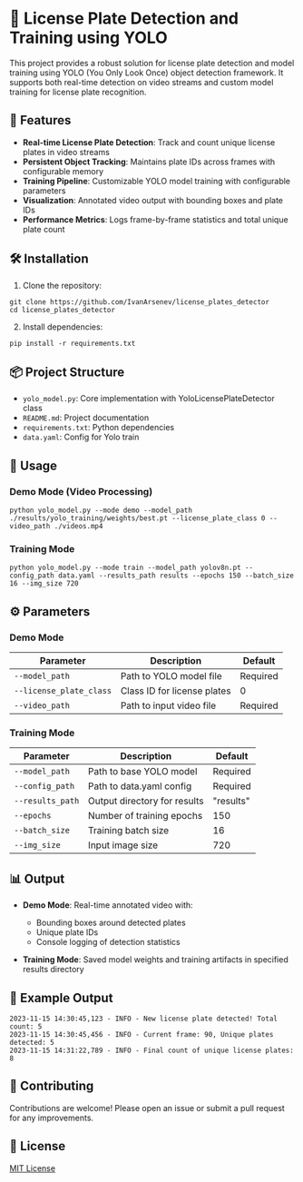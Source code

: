 # 🚗 License Plate Detection and Training using YOLO

This project provides a robust solution for license plate detection and model training using YOLO (You Only Look Once) object detection framework. It supports both real-time detection on video streams and custom model training for license plate recognition.

## 🌟 Features
- **Real-time License Plate Detection**: Track and count unique license plates in video streams
- **Persistent Object Tracking**: Maintains plate IDs across frames with configurable memory
- **Training Pipeline**: Customizable YOLO model training with configurable parameters
- **Visualization**: Annotated video output with bounding boxes and plate IDs
- **Performance Metrics**: Logs frame-by-frame statistics and total unique plate count

## 🛠️ Installation
1. Clone the repository:
```
git clone https://github.com/IvanArsenev/license_plates_detector
cd license_plates_detector
```

2. Install dependencies:
```
pip install -r requirements.txt
```

## 📦 Project Structure
- `yolo_model.py`: Core implementation with YoloLicensePlateDetector class
- `README.md`: Project documentation
- `requirements.txt`: Python dependencies
- `data.yaml`: Config for Yolo train

## 🚀 Usage

### Demo Mode (Video Processing)
```
python yolo_model.py --mode demo --model_path ./results/yolo_training/weights/best.pt --license_plate_class 0 --video_path ./videos.mp4
```

### Training Mode
```
python yolo_model.py --mode train --model_path yolov8n.pt --config_path data.yaml --results_path results --epochs 150 --batch_size 16 --img_size 720
```

## ⚙️ Parameters

### Demo Mode
| Parameter | Description | Default |
|-----------|-------------|---------|
| `--model_path` | Path to YOLO model file | Required |
| `--license_plate_class` | Class ID for license plates | 0 |
| `--video_path` | Path to input video file | Required |

### Training Mode
| Parameter | Description | Default   |
|-----------|-------------|-----------|
| `--model_path` | Path to base YOLO model | Required  |
| `--config_path` | Path to data.yaml config | Required  |
| `--results_path` | Output directory for results | "results" |
| `--epochs` | Number of training epochs | 150       |
| `--batch_size` | Training batch size | 16        |
| `--img_size` | Input image size | 720       |

## 📊 Output
- **Demo Mode**: Real-time annotated video with:
  - Bounding boxes around detected plates
  - Unique plate IDs
  - Console logging of detection statistics

- **Training Mode**: Saved model weights and training artifacts in specified results directory

## 📝 Example Output
```
2023-11-15 14:30:45,123 - INFO - New license plate detected! Total count: 5
2023-11-15 14:30:45,456 - INFO - Current frame: 90, Unique plates detected: 5
2023-11-15 14:31:22,789 - INFO - Final count of unique license plates: 8
```

## 🤝 Contributing
Contributions are welcome! Please open an issue or submit a pull request for any improvements.

## 📜 License
[MIT License](LICENSE)